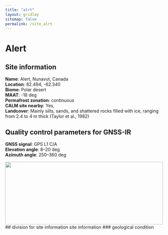 ```yaml
---
title: "alrt"
layout: gridlay
sitemap: false
permalink: /site_alrt
---
```


# Alert
## Site information
**Name**:                   Alert, Nunavut, Canada <br/>
**Location**:               82.494, -62.340 <br/>
**Biome**:                  Polar desert <br/>
**MAAT**:                   -18 deg <br/>
**Permafrost zonation**:    continuous <br/>
**CALM site nearby**:       Yes, <br/>
**Landcover**:              Mainly silts, sands, and shattered rocks filled with ice, ranging from 2.4 to 4 m thick (Taylor et al., 1982) <br/>

## Quality control parameters for GNSS-IR
**GNSS signal**:            GPS L1 C/A <br/>
**Elevation angle**:        8–20 deg <br/>
**Azimuth angle**:          250–360 deg <br/>


<div markdown="0" class="col-sm-4">
    <img src="{{ site.url }}{{ site.baseurl }}/photos/alrt.jpg" width="100%" height="200px">
</div>

<div markdown="0" class="col-sm-8">
    ## division for site information
    site information 
    ### geological condition
</div>
